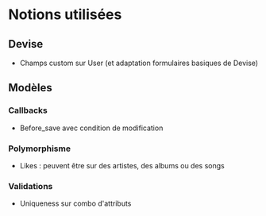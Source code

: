 # Notions utilisées
## Devise
- Champs custom sur User (et adaptation formulaires basiques de Devise)
## Modèles
### Callbacks
- Before_save avec condition de modification
### Polymorphisme
- Likes : peuvent être sur des artistes, des albums ou des songs
### Validations
- Uniqueness sur combo d'attributs
